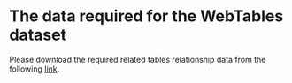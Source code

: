# The data required for the WebTables dataset

Please download the required related tables relationship data from the following [link](https://drive.google.com/drive/folders/1tTZkrLgwxvpBji6HurqsNlvwroNKSZiq).
